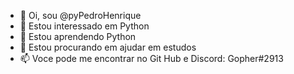 - 👋 Oi, sou @pyPedroHenrique
- 👀 Estou interessado em Python
- 🌱 Estou aprendendo Python
- 💞️ Estou procurando em ajudar em estudos
- 📫 Voce pode me encontrar no Git Hub e Discord: Gopher#2913

<!---
pyPedroHenrique/pyPedroHenrique is a ✨ special ✨ repository because its `README.md` (this file) appears on your GitHub profile.
You can click the Preview link to take a look at your changes.
--->

